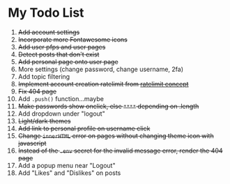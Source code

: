 # My Todo List

1. ~~Add account settings~~
2. ~~Incorporate more Fontawesome icons~~
3. ~~Add user pfps and user pages~~
4. ~~Detect posts that don't exist~~
5. ~~Add personal page onto user page~~
6. More settings (change password, change username, 2fa)
7. Add topic filtering
8. ~~Implement account creation ratelimit from [ratelimit concept](https://replit.com/@big-space/ratelimit-example?v=1)~~
9. ~~Fix 404 page~~
10. Add `.push()` function…maybe
11. ~~Make passwords show onclick, else `****` depending on .length~~
12. Add dropdown under "logout"
14. ~~Light/dark themes~~
15. ~~Add link to personal profile on username click~~
16. ~~Change `innerHTML` error on pages without changing theme icon with javascript~~
17. ~~Instead of the `.env` secret for the invalid message error, render the 404 page~~
18. Add a popup menu near "Logout"
19. Add "Likes" and "Dislikes" on posts